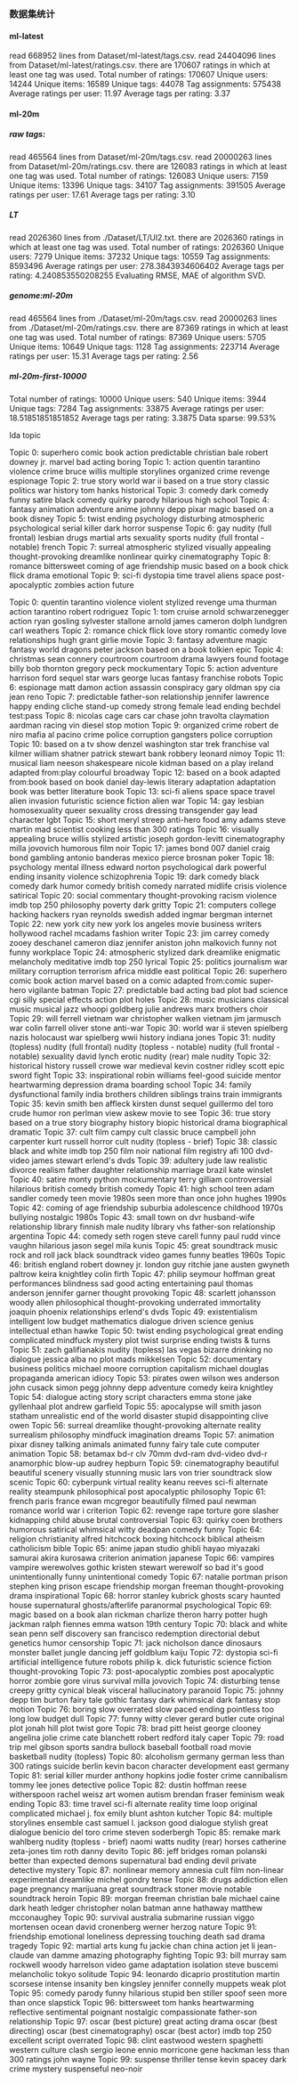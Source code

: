### 数据集统计

#### ml-latest

read 668952 lines from Dataset/ml-latest/tags.csv.
read 24404096 lines from Dataset/ml-latest/ratings.csv.
there are 170607 ratings in which at least one tag was used.
Total number of ratings: 170607
Unique users: 14244
Unique items: 16589
Unique tags: 44078
Tag assignments: 575438
Average ratings per user: 11.97
Average tags per rating: 3.37



#### ml-20m

##### raw tags:

read 465564 lines from Dataset/ml-20m/tags.csv.
read 20000263 lines from Dataset/ml-20m/ratings.csv.
there are 126083 ratings in which at least one tag was used.
Total number of ratings: 126083
Unique users: 7159
Unique items: 13396
Unique tags: 34107
Tag assignments: 391505
Average ratings per user: 17.61
Average tags per rating: 3.10

##### LT

read 2026360 lines from ./Dataset/LT/UI2.txt.
there are 2026360 ratings in which at least one tag was used.
Total number of ratings: 2026360
Unique users: 7279
Unique items: 37232
Unique tags: 10559
Tag assignments: 8593496
Average ratings per user: 278.3843934606402
Average tags per rating: 4.240853550208255
Evaluating RMSE, MAE of algorithm SVD.



##### genome:ml-20m

read 465564 lines from ./Dataset/ml-20m/tags.csv.
read 20000263 lines from ./Dataset/ml-20m/ratings.csv.
there are 87369 ratings in which at least one tag was used.
Total number of ratings: 87369
Unique users: 5705
Unique items: 10649
Unique tags: 1128
Tag assignments: 223714
Average ratings per user: 15.31
Average tags per rating: 2.56



##### ml-20m-first-10000

Total number of ratings: 10000
Unique users: 540
Unique items: 3944
Unique tags: 7284
Tag assignments: 33875
Average ratings per user: 18.51851851851852
Average tags per rating: 3.3875
Data sparse: 99.53%





lda topic 

Topic 0: superhero comic book action predictable christian bale robert downey jr. marvel bad acting boring
Topic 1: action quentin tarantino violence crime bruce willis multiple storylines organized crime revenge espionage
Topic 2: true story world war ii based on a true story classic politics war history tom hanks historical
Topic 3: comedy dark comedy funny satire black comedy quirky parody hilarious high school
Topic 4: fantasy animation adventure anime johnny depp pixar magic based on a book disney
Topic 5: twist ending psychology disturbing atmospheric psychological serial killer dark horror suspense
Topic 6: gay nudity (full frontal) lesbian drugs martial arts sexuality sports nudity (full frontal - notable) french
Topic 7: surreal atmospheric stylized visually appealing thought-provoking dreamlike nonlinear quirky cinematography
Topic 8: romance bittersweet coming of age friendship music based on a book chick flick drama emotional
Topic 9: sci-fi dystopia time travel aliens space post-apocalyptic zombies action future





Topic 0: quentin tarantino violence violent stylized revenge uma thurman action tarantino robert rodriguez
Topic 1: tom cruise arnold schwarzenegger action ryan gosling sylvester stallone arnold james cameron dolph lundgren carl weathers
Topic 2: romance chick flick love story romantic comedy love relationships hugh grant girlie movie
Topic 3: fantasy adventure magic fantasy world dragons peter jackson based on a book tolkien epic
Topic 4: christmas sean connery courtroom courtroom drama lawyers found footage billy bob thornton gregory peck mockumentary
Topic 5: action adventure harrison ford sequel star wars george lucas fantasy franchise robots
Topic 6: espionage matt damon action assassin conspiracy gary oldman spy cia jean reno
Topic 7: predictable father-son relationship jennifer lawrence happy ending cliche stand-up comedy strong female lead ending bechdel test:pass
Topic 8: nicolas cage cars car chase john travolta claymation aardman racing vin diesel stop motion
Topic 9: organized crime robert de niro mafia al pacino crime police corruption gangsters police corruption
Topic 10: based on a tv show denzel washington star trek franchise val kilmer william shatner patrick stewart bank robbery leonard nimoy
Topic 11: musical liam neeson shakespeare nicole kidman based on a play ireland adapted from:play colourful broadway
Topic 12: based on a book adapted from:book based on book daniel day-lewis literary adaptation adaptation book was better literature book
Topic 13: sci-fi aliens space space travel alien invasion futuristic science fiction alien war
Topic 14: gay lesbian homosexuality queer sexuality cross dressing transgender gay lead character lgbt
Topic 15: short meryl streep anti-hero food amy adams steve martin mad scientist cooking less than 300 ratings
Topic 16: visually appealing bruce willis stylized artistic joseph gordon-levitt cinematography milla jovovich humorous film noir
Topic 17: james bond 007 daniel craig bond gambling antonio banderas mexico pierce brosnan poker
Topic 18: psychology mental illness edward norton psychological dark powerful ending insanity violence schizophrenia
Topic 19: dark comedy black comedy dark humor comedy british comedy narrated midlife crisis violence satirical
Topic 20: social commentary thought-provoking racism violence imdb top 250 philosophy poverty dark gritty
Topic 21: computers college hacking hackers ryan reynolds swedish added ingmar bergman internet
Topic 22: new york city new york los angeles movie business writers hollywood rachel mcadams fashion writer
Topic 23: jim carrey comedy zooey deschanel cameron diaz jennifer aniston john malkovich funny not funny workplace
Topic 24: atmospheric stylized dark dreamlike enigmatic melancholy meditative imdb top 250 lyrical
Topic 25: politics journalism war military corruption terrorism africa middle east political
Topic 26: superhero comic book action marvel based on a comic adapted from:comic super-hero vigilante batman
Topic 27: predictable bad acting bad plot bad science cgi silly special effects action plot holes
Topic 28: music musicians classical music musical jazz whoopi goldberg julie andrews marx brothers choir
Topic 29: will ferrell vietnam war christopher walken vietnam jim jarmusch war colin farrell oliver stone anti-war
Topic 30: world war ii steven spielberg nazis holocaust war spielberg wwii history indiana jones
Topic 31: nudity (topless) nudity (full frontal) nudity (topless - notable) nudity (full frontal - notable) sexuality david lynch erotic nudity (rear) male nudity
Topic 32: historical history russell crowe war medieval kevin costner ridley scott epic sword fight
Topic 33: inspirational robin williams feel-good suicide mentor heartwarming depression drama boarding school
Topic 34: family dysfunctional family india brothers children siblings trains train immigrants
Topic 35: kevin smith ben affleck kirsten dunst sequel guillermo del toro crude humor ron perlman view askew movie to see
Topic 36: true story based on a true story biography history biopic historical drama biographical dramatic
Topic 37: cult film campy cult classic bruce campbell john carpenter kurt russell horror cult nudity (topless - brief)
Topic 38: classic black and white imdb top 250 film noir national film registry afi 100 dvd-video james stewart erlend's dvds
Topic 39: adultery jude law realistic divorce realism father daughter relationship marriage brazil kate winslet
Topic 40: satire monty python mockumentary terry gilliam controversial hilarious british comedy british comedy
Topic 41: high school teen adam sandler comedy teen movie 1980s seen more than once john hughes 1990s
Topic 42: coming of age friendship suburbia adolescence childhood 1970s bullying nostalgic 1980s
Topic 43: small town on dvr husband-wife relationship library finnish male nudity library vhs father-son relationship argentina
Topic 44: comedy seth rogen steve carell funny paul rudd vince vaughn hilarious jason segel mila kunis
Topic 45: great soundtrack music rock and roll jack black soundtrack video games funny beatles 1960s
Topic 46: british england robert downey jr. london guy ritchie jane austen gwyneth paltrow keira knightley colin firth
Topic 47: philip seymour hoffman great performances blindness sad good acting entertaining paul thomas anderson jennifer garner thought provoking
Topic 48: scarlett johansson woody allen philosophical thought-provoking underrated immortality joaquin phoenix relationships erlend's dvds
Topic 49: existentialism intelligent low budget mathematics dialogue driven science genius intellectual ethan hawke
Topic 50: twist ending psychological great ending complicated mindfuck mystery plot twist surprise ending twists & turns
Topic 51: zach galifianakis nudity (topless) las vegas bizarre drinking no dialogue jessica alba no plot mads mikkelsen
Topic 52: documentary business politics michael moore corruption capitalism michael douglas propaganda american idiocy
Topic 53: pirates owen wilson wes anderson john cusack simon pegg johnny depp adventure comedy keira knightley
Topic 54: dialogue acting story script characters emma stone jake gyllenhaal plot andrew garfield
Topic 55: apocalypse will smith jason statham unrealistic end of the world disaster stupid disappointing clive owen
Topic 56: surreal dreamlike thought-provoking alternate reality surrealism philosophy mindfuck imagination dreams
Topic 57: animation pixar disney talking animals animated funny fairy tale cute computer animation
Topic 58: betamax bd-r clv 70mm dvd-ram dvd-video dvd-r anamorphic blow-up audrey hepburn
Topic 59: cinematography beautiful beautiful scenery visually stunning music lars von trier soundtrack slow scenic
Topic 60: cyberpunk virtual reality keanu reeves sci-fi alternate reality steampunk philosophical post apocalyptic philosophy
Topic 61: french paris france ewan mcgregor beautifully filmed paul newman romance world war i criterion
Topic 62: revenge rape torture gore slasher kidnapping child abuse brutal controversial
Topic 63: quirky coen brothers humorous satirical whimsical witty deadpan comedy funny
Topic 64: religion christianity alfred hitchcock boxing hitchcock biblical atheism catholicism bible
Topic 65: anime japan studio ghibli hayao miyazaki samurai akira kurosawa criterion animation japanese
Topic 66: vampires vampire werewolves gothic kristen stewart werewolf so bad it's good unintentionally funny unintentional comedy
Topic 67: natalie portman prison stephen king prison escape friendship morgan freeman thought-provoking drama inspirational
Topic 68: horror stanley kubrick ghosts scary haunted house supernatural ghosts/afterlife paranormal psychological
Topic 69: magic based on a book alan rickman charlize theron harry potter hugh jackman ralph fiennes emma watson 19th century
Topic 70: black and white sean penn self discovery san francisco redemption directorial debut genetics humor censorship
Topic 71: jack nicholson dance dinosaurs monster ballet jungle dancing jeff goldblum kaiju
Topic 72: dystopia sci-fi artificial intelligence future robots philip k. dick futuristic science fiction thought-provoking
Topic 73: post-apocalyptic zombies post apocalyptic horror zombie gore virus survival milla jovovich
Topic 74: disturbing tense creepy gritty cynical bleak visceral hallucinatory paranoid
Topic 75: johnny depp tim burton fairy tale gothic fantasy dark whimsical dark fantasy stop motion
Topic 76: boring slow overrated slow paced ending pointless too long low budget dull
Topic 77: funny witty clever gerard butler cute original plot jonah hill plot twist gore
Topic 78: brad pitt heist george clooney angelina jolie crime cate blanchett robert redford italy caper
Topic 79: road trip mel gibson sports sandra bullock baseball football road movie basketball nudity (topless)
Topic 80: alcoholism germany german less than 300 ratings suicide berlin kevin bacon character development east germany
Topic 81: serial killer murder anthony hopkins jodie foster crime cannibalism tommy lee jones detective police
Topic 82: dustin hoffman reese witherspoon rachel weisz art women autism brendan fraser feminism weak ending
Topic 83: time travel sci-fi alternate reality time loop original complicated michael j. fox emily blunt ashton kutcher
Topic 84: multiple storylines ensemble cast samuel l. jackson good dialogue stylish great dialogue benicio del toro crime steven soderbergh
Topic 85: remake mark wahlberg nudity (topless - brief) naomi watts nudity (rear) horses catherine zeta-jones tim roth danny devito
Topic 86: jeff bridges roman polanski better than expected demons supernatural bad ending devil private detective mystery
Topic 87: nonlinear memory amnesia cult film non-linear experimental dreamlike michel gondry tense
Topic 88: drugs addiction ellen page pregnancy marijuana great soundtrack stoner movie notable soundtrack heroin
Topic 89: morgan freeman christian bale michael caine dark heath ledger christopher nolan batman anne hathaway matthew mcconaughey
Topic 90: survival australia submarine russian viggo mortensen ocean david cronenberg werner herzog nature
Topic 91: friendship emotional loneliness depressing touching death sad drama tragedy
Topic 92: martial arts kung fu jackie chan china action jet li jean-claude van damme amazing photography fighting
Topic 93: bill murray sam rockwell woody harrelson video game adaptation isolation steve buscemi melancholic tokyo solitude
Topic 94: leonardo dicaprio prostitution martin scorsese intense insanity ben kingsley jennifer connelly muppets weak plot
Topic 95: comedy parody funny hilarious stupid ben stiller spoof seen more than once slapstick
Topic 96: bittersweet tom hanks heartwarming reflective sentimental poignant nostalgic compassionate father-son relationship
Topic 97: oscar (best picture) great acting drama oscar (best directing) oscar (best cinematography) oscar (best actor) imdb top 250 excellent script overrated
Topic 98: clint eastwood western spaghetti western culture clash sergio leone ennio morricone gene hackman less than 300 ratings john wayne
Topic 99: suspense thriller tense kevin spacey dark crime mystery suspenseful neo-noir